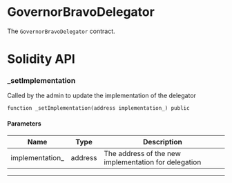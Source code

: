 # GovernorBravoDelegator
The `GovernorBravoDelegator` contract.

# Solidity API

### _setImplementation

Called by the admin to update the implementation of the delegator

```solidity
function _setImplementation(address implementation_) public
```

#### Parameters
| Name | Type | Description |
| ---- | ---- | ----------- |
| implementation_ | address | The address of the new implementation for delegation |

- - -

